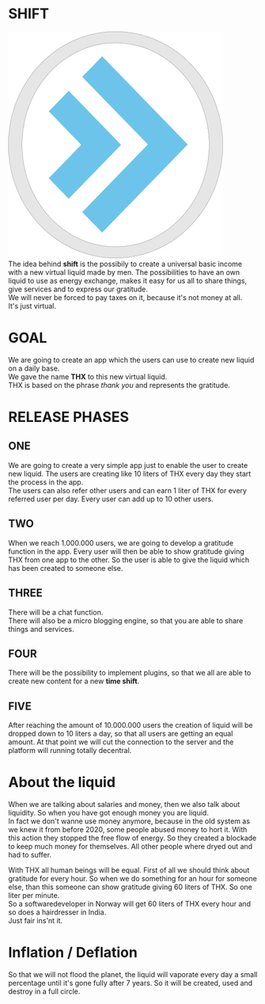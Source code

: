 # SHIFT  
![olaf](./images/logo.png "olaf")  
The idea behind **shift** is the possibily to create a universal basic income with a new virtual liquid made by men. The possibilities to have an own liquid to use as energy exchange, makes it easy for us all to share things, give services and to express our gratitude.  
We will never be forced to pay taxes on it, because it's not money at all.  
It's just virtual.

# GOAL
We are going to create an app which the users can use to create new liquid on a daily base.   
We gave the name **THX** to this new virtual liquid.  
THX is based on the phrase *thank you* and represents the gratitude.  

# RELEASE PHASES
## ONE
We are going to create a very simple app just to enable the user to create new liquid. The users are creating like 10 liters of THX every day they start the process in the app.  
The users can also refer other users and can earn 1 liter of THX for every referred user per day. Every user can add up to 10 other users. 

## TWO
When we reach 1.000.000 users, we are going to develop a gratitude function in the app. Every user will then be able to show gratitude giving THX from one app to the other. So the user is able to give the liquid which has been created to someone else.  

## THREE
There will be a chat function.  
There will also be a micro blogging engine, so that you are able to share things and services.

## FOUR
There will be the possibility to implement plugins, so that we all are able to create new content for a new **time shift**.  

## FIVE
After reaching the amount of 10.000.000 users the creation of liquid will be dropped down to 10 liters a day, so that all users are getting an equal amount. 
At that point we will cut the connection to the server and the platform will running totally decentral.


# About the liquid
When we are talking about salaries and money, then we also talk about liquidity. So when you have got enough money you are liquid.  
In fact we don't wanne use money anymore, because in the old system as we knew it from before 2020, some people abused money to hort it. With this action they stopped the free flow of energy. So they created a blockade to keep much money for themselves. All other people where dryed out and had to suffer.  

With THX all human beings will be equal. First of all we should think about gratitude for every hour. So when we do something for an hour for someone else, than this someone can show gratitude giving 60 liters of THX. So one liter per minute.  
So a softwaredeveloper in Norway will get 60 liters of THX every hour and so does a hairdresser in India.  
Just fair ins'nt it.  

# Inflation / Deflation
So that we will not flood the planet, the liquid will vaporate every day a small percentage until it's gone fully after 7 years. So it will be created, used and destroy in a full circle.
